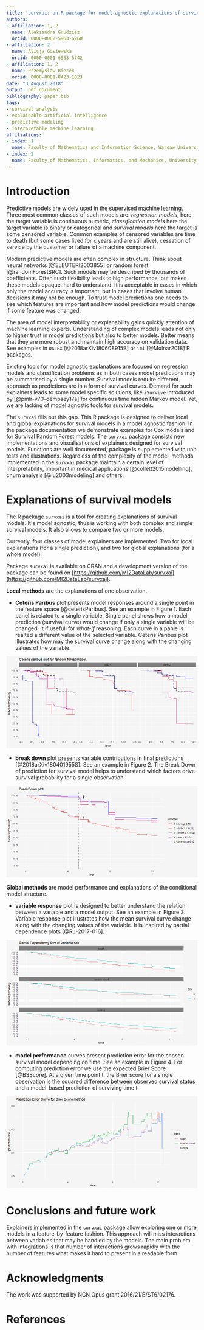 ```yaml
---
title: 'survxai: an R package for model agnostic explanations of survival models'
authors:
- affiliation: 1, 2
  name: Aleksandra Grudziaz
  orcid: 0000-0002-5963-6260
- affiliation: 2
  name: Alicja Gosiewska
  orcid: 0000-0001-6563-5742
- affiliation: 1, 2
  name: Przemyslaw Biecek
  orcid: 0000-0001-8423-1823
date: "3 August 2018"
output: pdf_document
bibliography: paper.bib
tags:
- survival analysis
- explainable artificial intelligence
- predictive modeling
- interpretable machine learning
affiliations:
- index: 1
  name: Faculty of Mathematics and Information Science, Warsaw University of Technology
- index: 2
  name: Faculty of Mathematics, Informatics, and Mechanics, University of Warsaw
---
```


# Introduction

<!-- A summary describing the high-level functionality and purpose of the software for a diverse, non-specialist audience-->

Predictive models are widely used in the supervised machine learning. Three most common classes of such models are: *regression models*, here the target variable is continuous numeric, *classification models* here the target variable is binary or categorical and *survival models* here the target is some censored variable. Common examples of censored variables are time to death (but some cases lived for x years and are still alive), cessation of service by the customer or failure of a machine component.

Modern predictive models are often complex in structure. Think about neural networks [@ELEUTERI2003855] or random forest [@randomForestSRC]. Such models may be described by thousands of coefficients. Often such flexibility leads to high performance, but makes these models opaque, hard to understand. It is acceptable in cases in which only the model accuracy is important, but in cases that involve human decisions it may not be enough. To trust model predictions one needs to see which features are important and how model predictions would change if some feature was changed. 

The area of model interpretability or explanability gains quickly attention of machine learning experts. Understanding of complex models leads not only to higher trust in model predictions but also to better models. Better means that they are more robust and maintain high accuracy on validation data. See examples in `DALEX`  [@2018arXiv180608915B] or `iml` [@Molnar2018] R packages. 

Existing tools for model agnostic explanations are focused on regression models and classification problems as in both cases model predictions may be summarised by a single number. Survival models require different approach as predictions are in a form of survival curves. Demand for such explainers leads to some model specific solutions, like `iSurvive` introduced by [@pmlr-v70-dempsey17a] for continuous time hidden Markov model. Yet, we are lacking of model agnostic tools for survival models.

The `survxai` fills out this gap. This R package is designed to deliver local and global explanations for survival models in a model agnostic fashion. In the package documentation we demonstrate examples for Cox models and for Survival Random Forest models.
The `survxai` package consists new implementations and visualisations of explainers designed for survival models. Functions are well documented, package is supplemented with unit tests and illustrations. 
Regardless of the complexity of the model, methods implemented in the `survxai` package maintain a certain level of interpretability, important in medical applications [@collett2015modelling], churn analysis [@lu2003modeling] and others.


<!-- A clear statement of need that illustrates the purpose of the software-->
# Explanations of survival models
 
The R package `survxai` is a tool for creating explanations of survival models. It's model agnostic, thus is working with both complex and simple survival models. It also allows to compare two or more models. 
 
Currently, four classes of model explainers are implemented. Two for local explanations (for a single prediction), and two for global explanations (for a whole model). 

Package `survxai` is available on CRAN and a development version of the package can be found on [https://github.com/MI2DataLab/survxai](https://github.com/MI2DataLab/survxai).

**Local methods** are the explanations of one observation.
 
- **Ceteris Paribus** plot presents model responses around a single point in the feature space [@ceterisParibus]. See an example in Figure 1. Each panel is related to a single variable. Single panel shows how a model prediction (survival curve) would change if only a single variable will be changed. It if usefull for *what-if* reasoning. Each curve in a panle is realted a different value of the selected variable.
Ceteris Paribus plot illustrates how may the survival curve change along with the changing values of the variable. 

![Ceteris Paribus plot for Cox Proportional Hazards model with three variables. Black survival curve corresponds to a observation of interest. Middle panel shows that prediction for sex=0 are worse than for sex=1.](img/ceteris_paribus.png)

- **break down** plot presents variable contributions in final predictions  [@2018arXiv180401955S]. See an example in Figure 2. The Break Down of prediction  for survival model helps to understand which factors drive survival probability for a single observation.

![Break Down plot for Cox Proportional Hazards model. Variables bili and stage have highest impact on final prediction.](img/breakdown.png)
 
**Global methods** are model performance and explanations of the conditional model structure.
 
- **variable response** plot is designed to better understand the relation between a variable and a model output. See an example in Figure 3. Variable response plot illustrates how the mean survival curve change along with the changing values of the variable. It is inspired by partial dependence plots [@RJ-2017-016]. 

![Variable response plot for three models and variable sex. In survival random forest the sex variable affects model predictions in a different way than in  other models.](img/variable_response.png)
 
- **model performance** curves present prediction error for the chosen survival model depending on time. See an example in Figure 4. For computing prediction error we use the expected Brier Score [@BSScore]. At a given time point t, the Brier score for a single observation is the squared difference between observed survival status and a model-based prediction of surviving time t.

![Model performance plot for three models. In random forest model predictions are less accurate after year 4.](img/model_performance.png)

<!-- Mentions (if applicable) of any ongoing research projects using the software or recent scholarly publications enabled by it -->

# Conclusions and future work

Explainers implemented in the `survxai` package allow exploring one or more models in a feature-by-feature fashion. This approach will miss interactions between variables that may be handled by the models. The main problem with integrations is that number of interactions grows rapidly with the number of features what makes it hard to present in a readable form. 

# Acknowledgments

The work was supported by NCN Opus grant 2016/21/B/ST6/02176.

<!-- A list of key references including a link to the software archive -->

# References


